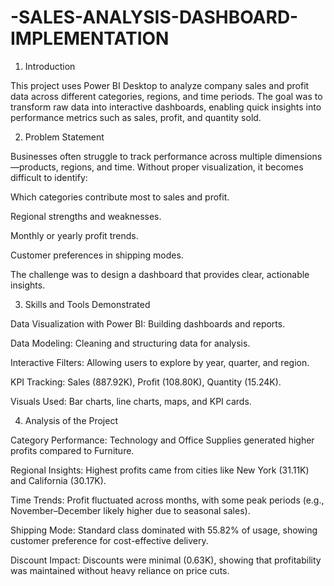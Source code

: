 # -SALES-ANALYSIS-DASHBOARD-IMPLEMENTATION
1. Introduction

This project uses Power BI Desktop to analyze company sales and profit data across different categories, regions, and time periods. The goal was to transform raw data into interactive dashboards, enabling quick insights into performance metrics such as sales, profit, and quantity sold.

2. Problem Statement

Businesses often struggle to track performance across multiple dimensions—products, regions, and time. Without proper visualization, it becomes difficult to identify:

Which categories contribute most to sales and profit.

Regional strengths and weaknesses.

Monthly or yearly profit trends.

Customer preferences in shipping modes.

The challenge was to design a dashboard that provides clear, actionable insights.

3. Skills and Tools Demonstrated

Data Visualization with Power BI: Building dashboards and reports.

Data Modeling: Cleaning and structuring data for analysis.

Interactive Filters: Allowing users to explore by year, quarter, and region.

KPI Tracking: Sales (887.92K), Profit (108.80K), Quantity (15.24K).

Visuals Used: Bar charts, line charts, maps, and KPI cards.

4. Analysis of the Project

Category Performance: Technology and Office Supplies generated higher profits compared to Furniture.

Regional Insights: Highest profits came from cities like New York (31.11K) and California (30.17K).

Time Trends: Profit fluctuated across months, with some peak periods (e.g., November–December likely higher due to seasonal sales).

Shipping Mode: Standard class dominated with 55.82% of usage, showing customer preference for cost-effective delivery.

Discount Impact: Discounts were minimal (0.63K), showing that profitability was maintained without heavy reliance on price cuts.
